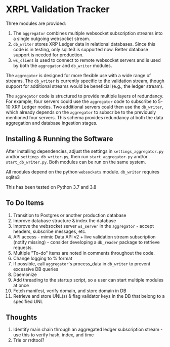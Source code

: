 # XRPL Validation Tracker
Three modules are provided:
1. The `aggregator` combines multiple websocket subscription streams into a single outgoing websocket stream.
2. `db_writer` stores XRP Ledger data in relational databases. Since this code is in testing, only sqlite3 is supported now. Better database support is needed for production.
3. `ws_client` is used to connect to remote websocket servers and is used by both the `aggregator` and `db_writer` modules.

The `aggregator` is designed for more flexible use with a wide range of streams. The `db_writer` is currently specific to the validation stream, though support for additional streams would be beneficial (e.g., the ledger stream).

The `aggregator` code is structured to provide multiple layers of redundancy. For example, four servers could use the `aggregator` code to subscribe to 5-10 XRP Ledger nodes. Two additional servers could then use the `db_writer`, which already depends on the `aggregator` to subscribe to the previously mentioned four servers. This schema provides redundancy at both the data aggregation and database ingestion stages.

## Installing & Running the Software
After installing dependencies, adjust the settings in `settings_aggregator.py` and/or `settings_db_writer.py`, then run `start_aggregator.py` and/or `start_db_writer.py`. Both modules can be run on the same system.

All modules depend on the python `websockets` module.
`db_writer` requires sqlite3

This has been tested on Python 3.7 and 3.8

## To Do Items
1. Transition to Postgres or another production database
2. Improve database structure & index the database
3. Improve the websocket server `ws_server` in the `aggregator` - accept headers, subscribe messages, etc.
4. API access - mimic Data API v2 + live validation stream subscription (notify missing) - consider developing a `db_reader` package to retrieve requests.
5. Multiple "To-do" items are noted in comments throughout the code.
6. Change logging to % format
7. If possible, call `aggregator`'s process_data in `db_writer` to prevent excessive DB queries
8. Daemonize
9. Add threading to the startup script, so a user can start multiple modules at once
10. Fetch manifest, verify domain, and store domain in DB
11. Retrieve and store UNL(s) & flag validator keys in the DB that belong to a specified UNL

## Thoughts
1. Identify main chain through an aggregated ledger subscription stream - use this to verify hash, index, and time
2. Trie or rrdtool?
